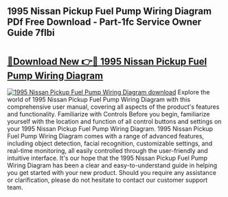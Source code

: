 ## 1995 Nissan Pickup Fuel Pump Wiring Diagram PDf Free Download - Part-1fc Service Owner Guide 7flbi

# <h2><a href="http://dfie0v.blite.top/?on=1995+Nissan+Pickup+Fuel+Pump+Wiring+Diagram">🔗Download New 👉🔴 1995 Nissan Pickup Fuel Pump Wiring Diagram</a></h2>

[![1995 Nissan Pickup Fuel Pump Wiring Diagram download](https://i.imgur.com/lujVjoI.png)](http://dfie0v.blite.top/?on=1995+Nissan+Pickup+Fuel+Pump+Wiring+Diagram)
Explore the world of 1995 Nissan Pickup Fuel Pump Wiring Diagram with this comprehensive user manual, covering all aspects of the product's features and functionality. Familiarize with Controls Before you begin, familiarize yourself with the location and function of all control buttons and settings on your 1995 Nissan Pickup Fuel Pump Wiring Diagram. 1995 Nissan Pickup Fuel Pump Wiring Diagram comes with a range of advanced features, including object detection, facial recognition, customizable settings, and real-time monitoring, all easily controlled through the user-friendly and intuitive interface. It's our hope that the 1995 Nissan Pickup Fuel Pump Wiring Diagram has been a clear and easy-to-understand guide in helping you get started with your new product. Should you require any assistance or clarification, please do not hesitate to contact our customer support team.
